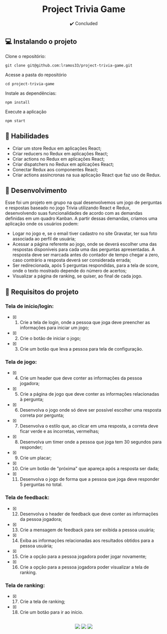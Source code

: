 <h1 align="center">Project Trivia Game</h1>

<p align="center">✔️ Concluded</p>

## 💻 Instalando o projeto

Clone o repositório:

```
git clone git@github.com:lramos33/project-trivia-game.git
```

Acesse a pasta do repositório

```
cd project-trivia-game
```

Instale as dependências:
```
npm install
```

Execute a aplicação
```
npm start
```

## 🚀 Habilidades

- Criar um store Redux em aplicações React;
- Criar reducers no Redux em aplicações React;
- Criar actions no Redux em aplicações React;
- Criar dispatchers no Redux em aplicações React;
- Conectar Redux aos componentes React;
- Criar actions assíncronas na sua aplicação React que faz uso de Redux.

## 🔧 Desenvolvimento

Esse foi um projeto em grupo na qual desenvolvemos um jogo de perguntas e respostas baseado no jogo Trivia utilizando React e Redux, desenvolvendo suas funcionalidades de acordo com as demandas definidas em um quadro Kanban. A partir dessas demandas, criamos uma aplicação onde os usuários podem:

- Logar no jogo e, se o email tiver cadastro no site Gravatar, ter sua foto associada ao perfil de usuária;
- Acessar a página referente ao jogo, onde se deverá escolher uma das respostas disponíveis para cada uma das perguntas apresentadas. A resposta deve ser marcada antes do contador de tempo chegar a zero, caso contrário a resposta deverá ser considerada errada;
- Ser redirecionada, após 5 perguntas respondidas, para a tela de score, onde o texto mostrado depende do número de acertos;
- Visualizar a página de ranking, se quiser, ao final de cada jogo.

## 📝 Requisitos do projeto

### Tela de início/login:

- [x] 1. Crie a tela de login, onde a pessoa que joga deve preencher as informações para iniciar um jogo;

- [x] 2. Crie o botão de iniciar o jogo;

- [x] 3. Crie um botão que leva a pessoa para tela de configuração.

### Tela de jogo:

- [x] 4. Crie um header que deve conter as informações da pessoa jogadora;

- [x] 5. Crie a página de jogo que deve conter as informações relacionadas à pergunta;

- [x] 6. Desenvolva o jogo onde só deve ser possível escolher uma resposta correta por pergunta;

- [x] 7. Desenvolva o estilo que, ao clicar em uma resposta, a correta deve ficar verde e as incorretas, vermelhas;

- [x] 8. Desenvolva um timer onde a pessoa que joga tem 30 segundos para responder;

- [x] 9. Crie um placar;

- [x] 10. Crie um botão de "próxima" que apareça após a resposta ser dada;

- [x] 11. Desenvolva o jogo de forma que a pessoa que joga deve responder 5 perguntas no total.

### Tela de feedback:

- [x] 12. Desenvolva o header de feedback que deve conter as informações da pessoa jogadora;

- [x] 13. Crie a mensagem de feedback para ser exibida a pessoa usuária;

- [x] 14. Exiba as informações relacionadas aos resultados obtidos para a pessoa usuária;

- [x] 15. Crie a opção para a pessoa jogadora poder jogar novamente;

- [x] 16. Crie a opção para a pessoa jogadora poder visualizar a tela de ranking.

### Tela de ranking:

- [x] 17. Crie a tela de ranking;

- [x] 18. Crie um botão para ir ao início.

##

<div align="center">
  <img src="https://shields.io/github/repo-size/lramos33/project-trivia-game">
  <img src="https://shields.io/github/languages/top/lramos33/project-trivia-game">
  <img src="https://shields.io/github/last-commit/lramos33/project-trivia-game">
</div>

